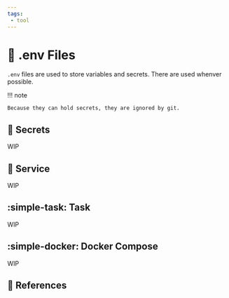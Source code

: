 ```yaml
---
tags:
 - tool
---
```

# :pencil: .env Files

`.env` files are used to store variables and secrets. There are used whenver possible.

!!! note

    Because they can hold secrets, they are ignored by git.

## :key: Secrets

WIP

## :pencil: Service

WIP

## :simple-task: Task

WIP

## :simple-docker: Docker Compose

WIP

## :link: References
